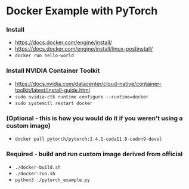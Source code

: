 # Docker Example with PyTorch

### Install
- https://docs.docker.com/engine/install/
- https://docs.docker.com/engine/install/linux-postinstall/
- `docker run hello-world`

### Install NVIDIA Container Toolkit
- https://docs.nvidia.com/datacenter/cloud-native/container-toolkit/latest/install-guide.html
- `sudo nvidia-ctk runtime configure --runtime=docker`
- `sudo systemctl restart docker`

### (Optional - this is how you would do it if you weren't using a custom image)
- `docker pull pytorch/pytorch:2.4.1-cuda11.8-cudnn9-devel`
### Required - build and run custom image derived from official
- `./docker-build.sh`
- `./docker-run.sh`
- `python3 ./pytorch_example.py`
